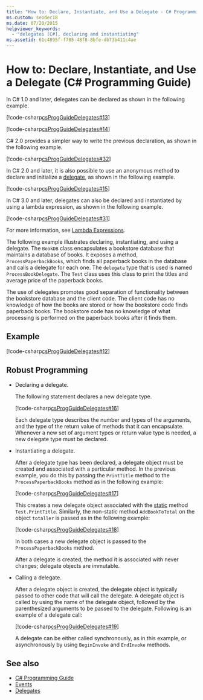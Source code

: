 ```yaml
---
title: "How to: Declare, Instantiate, and Use a Delegate - C# Programming Guide"
ms.custom: seodec18
ms.date: 07/20/2015
helpviewer_keywords: 
  - "delegates [C#], declaring and instantiating"
ms.assetid: 61c4895f-f785-48f8-8bfe-db73b411c4ae
---
```

# How to: Declare, Instantiate, and Use a Delegate (C# Programming Guide)
In C# 1.0 and later, delegates can be declared as shown in the following example.  
  
 [!code-csharp[csProgGuideDelegates#13](~/samples/snippets/csharp/VS_Snippets_VBCSharp/csProgGuideDelegates/CS/Delegates.cs#13)]  
  
 [!code-csharp[csProgGuideDelegates#14](~/samples/snippets/csharp/VS_Snippets_VBCSharp/csProgGuideDelegates/CS/Delegates.cs#14)]  
  
 C# 2.0 provides a simpler way to write the previous declaration, as shown in the following example.  
  
 [!code-csharp[csProgGuideDelegates#32](~/samples/snippets/csharp/VS_Snippets_VBCSharp/csProgGuideDelegates/CS/Delegates.cs#32)]  
  
 In C# 2.0 and later, it is also possible to use an anonymous method to declare and initialize a [delegate](../../../csharp/language-reference/keywords/delegate.md), as shown in the following example.  
  
 [!code-csharp[csProgGuideDelegates#15](~/samples/snippets/csharp/VS_Snippets_VBCSharp/csProgGuideDelegates/CS/Delegates.cs#15)]  
  
 In C# 3.0 and later, delegates can also be declared and instantiated by using a lambda expression, as shown in the following example.  
  
 [!code-csharp[csProgGuideDelegates#31](~/samples/snippets/csharp/VS_Snippets_VBCSharp/csProgGuideDelegates/CS/Delegates.cs#31)]  
  
 For more information, see [Lambda Expressions](../../../csharp/programming-guide/statements-expressions-operators/lambda-expressions.md).  
  
 The following example illustrates declaring, instantiating, and using a delegate. The `BookDB` class encapsulates a bookstore database that maintains a database of books. It exposes a method, `ProcessPaperbackBooks`, which finds all paperback books in the database and calls a delegate for each one. The `delegate` type that is used is named `ProcessBookDelegate`. The `Test` class uses this class to print the titles and average price of the paperback books.  
  
 The use of delegates promotes good separation of functionality between the bookstore database and the client code. The client code has no knowledge of how the books are stored or how the bookstore code finds paperback books. The bookstore code has no knowledge of what processing is performed on the paperback books after it finds them.  
  
## Example  
 [!code-csharp[csProgGuideDelegates#12](~/samples/snippets/csharp/VS_Snippets_VBCSharp/csProgGuideDelegates/CS/Delegates.cs#12)]  
  
## Robust Programming  
  
- Declaring a delegate.  
  
     The following statement declares a new delegate type.  
  
     [!code-csharp[csProgGuideDelegates#16](~/samples/snippets/csharp/VS_Snippets_VBCSharp/csProgGuideDelegates/CS/Delegates.cs#16)]  
  
     Each delegate type describes the number and types of the arguments, and the type of the return value of methods that it can encapsulate. Whenever a new set of argument types or return value type is needed, a new delegate type must be declared.  
  
- Instantiating a delegate.  
  
     After a delegate type has been declared, a delegate object must be created and associated with a particular method. In the previous example, you do this by passing the `PrintTitle` method to the `ProcessPaperbackBooks` method as in the following example:  
  
     [!code-csharp[csProgGuideDelegates#17](~/samples/snippets/csharp/VS_Snippets_VBCSharp/csProgGuideDelegates/CS/Delegates.cs#17)]  
  
     This creates a new delegate object associated with the [static](../../../csharp/language-reference/keywords/static.md) method `Test.PrintTitle`. Similarly, the non-static method `AddBookToTotal` on the object `totaller` is passed as in the following example:  
  
     [!code-csharp[csProgGuideDelegates#18](~/samples/snippets/csharp/VS_Snippets_VBCSharp/csProgGuideDelegates/CS/Delegates.cs#18)]  
  
     In both cases a new delegate object is passed to the `ProcessPaperbackBooks` method.  
  
     After a delegate is created, the method it is associated with never changes; delegate objects are immutable.  
  
- Calling a delegate.  
  
     After a delegate object is created, the delegate object is typically passed to other code that will call the delegate. A delegate object is called by using the name of the delegate object, followed by the parenthesized arguments to be passed to the delegate. Following is an example of a delegate call:  
  
     [!code-csharp[csProgGuideDelegates#19](~/samples/snippets/csharp/VS_Snippets_VBCSharp/csProgGuideDelegates/CS/Delegates.cs#19)]  
  
     A delegate can be either called synchronously, as in this example, or asynchronously by using `BeginInvoke` and `EndInvoke` methods.  
  
## See also

- [C# Programming Guide](../../../csharp/programming-guide/index.md)
- [Events](../../../csharp/programming-guide/events/index.md)
- [Delegates](../../../csharp/programming-guide/delegates/index.md)
